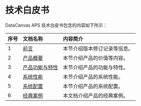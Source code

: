 # 技术白皮书
DataCanvas APS 技术白皮书包含的内容如下所示：

| 序号 | 文档名称 | 内容简介 |
| :--- | :--- | :--- |
| 1 | [前言](white_paper/perface.md) | 本节介绍版本修订记录等信息。 |
| 2 | [产品概要](white_paper/product_outline.md) | 本节介绍产品的价值等内容。 |
| 3 | [产品功能与特性](white_paper/functions_and_features.md) | 本节介绍产品的功能与特性。 |
| 4 | [系统性能](white_paper/system_performance.md) | 本节介绍产品的系统性能。 |
| 5 | [系统配置](white_paper/system_configuration.md) | 本节介绍产品的系统配置。 |
| 6 | [经典案例](white_paper/classic_cases.md) | 本文档介绍产品的经典案例。 |

